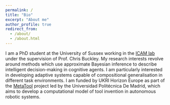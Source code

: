 ```yaml
---
permalink: /
title: "Bio"
excerpt: "About me"
author_profile: true
redirect_from: 
  - /about/
  - /about.html
---
```


I am a PhD student at the University of Sussex working in the [ICAM lab](https://thebuckleylab.github.io/) under the supervision of Prof. Chris Buckley. My research interests revolve around methods which use approximate Bayesian inference to describe intelligent decision-making in cognitive agents. I am particularly interested in developing adaptive systems capable of compositional generalisation in different task environments. I am funded by UKRI Horizon Europe as part of the [MetaTool](https://www.metatool-project.eu/) project led by the Universidad Politécnica De Madrid, which aims to develop a computational model of tool invention in autonomous robotic systems.

